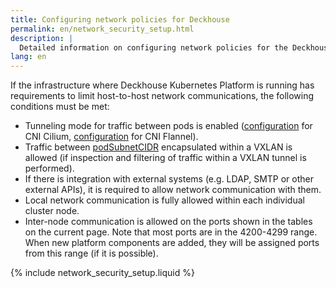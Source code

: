 ```yaml
---
title: Configuring network policies for Deckhouse
permalink: en/network_security_setup.html
description: |
  Detailed information on configuring network policies for the Deckhouse Kubernetes Platform, particularly in environments with constraints on host-to-host network communications. Outlines the necessary conditions to enable tunneling modes for pod traffic using CNI Cilium and Flannel.
lang: en
---
```


If the infrastructure where Deckhouse Kubernetes Platform is running has requirements to limit host-to-host network communications, the following conditions must be met:

* Tunneling mode for traffic between pods is enabled ([configuration](modules/021-cni-cilium/configuration.html#parameters-tunnelmode) for CNI Cilium, [configuration](modules/035-cni-flannel/configuration.html#parameters-podnetworkmode) for CNI Flannel).
* Traffic between [podSubnetCIDR](installing/configuration.html#clusterconfiguration) encapsulated within a VXLAN is allowed (if inspection and filtering of traffic within a VXLAN tunnel is performed).
* If there is integration with external systems (e.g. LDAP, SMTP or other external APIs), it is required to allow network communication with them.
* Local network communication is fully allowed within each individual cluster node.
* Inter-node communication is allowed on the ports shown in the tables on the current page. Note that most ports are in the 4200-4299 range. When new platform components are added, they will be assigned ports from this range (if it is possible).

{% include network_security_setup.liquid %}

